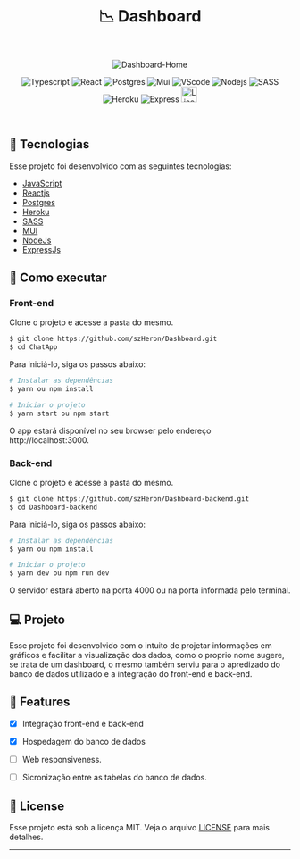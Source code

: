 <div align="center">
  <h1> 📉 Dashboard </h1>
</div>
<br/>
<p align="center">
 <img src="https://i.ibb.co/4WgrW1d/HOME.png" alt="Dashboard-Home" border="0"/>
</p>


<p align="center">
  <img src="https://img.shields.io/badge/javascript-%23323330.svg?style=for-the-badge&logo=javascript&logoColor=%23F7DF1E" alt="Typescript"/>

  <img src="https://img.shields.io/badge/react-%23323330.svg?style=for-the-badge&logo=react&logoColor=%2361DAFB" alt="React"/>

  <img src="https://img.shields.io/badge/postgres-%23323330.svg?style=for-the-badge&logo=postgresql&logoColor=blue" alt="Postgres"/>

  <img src="https://img.shields.io/badge/MUI-%23323330.svg?style=for-the-badge&logo=mui&logoColor=white" alt="Mui"/>

  <img src="https://img.shields.io/badge/Visual%20Studio%20Code-%23323330.svg?style=for-the-badge&logo=visual-studio-code&logoColor=blue" alt="VScode"/>

  <img src="https://img.shields.io/badge/node.js-%23323330?style=for-the-badge&logo=node.js&logoColor=green" alt="Nodejs"/>

  <img src="https://img.shields.io/badge/SASS-%23323330.svg?style=for-the-badge&logo=SASS&logoColor=hotpink" alt="SASS"/>

  <img src="https://img.shields.io/badge/heroku-%23323330.svg?style=for-the-badge&logo=heroku&logoColor=white" alt="Heroku"/>

<img src="https://img.shields.io/badge/express.js-%23323330.svg?style=for-the-badge&logo=express&logoColor=%2361DAFB" alt="Express"/>

  <img height=28 src="https://img.shields.io/badge/license-MIT-blue" alt="License">  

</p>

<br>
  
## 🧪 Tecnologias

Esse projeto foi desenvolvido com as seguintes tecnologias:
- [JavaScript](https://developer.mozilla.org/pt-BR/docs/Web/JavaScript)
- [Reactjs](https://pt-br.reactjs.org/)
- [Postgres](https://www.postgresql.org)
- [Heroku](https://www.heroku.com)
- [SASS](https://sass-lang.com)
- [MUI](https://mui.com/)
- [NodeJs](https://nodejs.org/)
- [ExpressJs](https://expressjs.com/)

## 🚀 Como executar
### Front-end
Clone o projeto e acesse a pasta do mesmo.

```bash
$ git clone https://github.com/szHeron/Dashboard.git
$ cd ChatApp
```

Para iniciá-lo, siga os passos abaixo:
```bash
# Instalar as dependências
$ yarn ou npm install

# Iniciar o projeto
$ yarn start ou npm start
```
O app estará disponível no seu browser pelo endereço http://localhost:3000.

### Back-end
Clone o projeto e acesse a pasta do mesmo.

```bash
$ git clone https://github.com/szHeron/Dashboard-backend.git
$ cd Dashboard-backend
```

Para iniciá-lo, siga os passos abaixo:
```bash
# Instalar as dependências
$ yarn ou npm install

# Iniciar o projeto
$ yarn dev ou npm run dev
```
O servidor estará aberto na porta 4000 ou na porta informada pelo terminal.

## 💻 Projeto

Esse projeto foi desenvolvido com o intuito de  projetar informações em gráficos e facilitar a visualização dos dados, como o proprio nome sugere, se trata de um dashboard, o mesmo também serviu para o apredizado do banco de dados utilizado e a integração do front-end e back-end. 

## 🌟 Features

- [x] Integração front-end e back-end

- [x] Hospedagem do banco de dados

- [ ] Web responsiveness.

- [ ] Sicronização entre as tabelas do banco de dados.

## 📝 License

Esse projeto está sob a licença MIT. Veja o arquivo [LICENSE](LICENSE.md) para mais detalhes.

---
